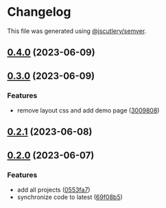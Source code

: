 # Changelog

This file was generated using [@jscutlery/semver](https://github.com/jscutlery/semver).

## [0.4.0](https://github.com/worldprinter/lowcode/compare/v0.3.0...v0.4.0) (2023-06-09)

## [0.3.0](https://github.com/worldprinter/lowcode/compare/v0.2.1...v0.3.0) (2023-06-09)

### Features

-   remove layout css and add demo
    page ([3009808](https://github.com/worldprinter/lowcode/commit/300980840332105cf953ec04bbbf69bc485aa323))

## [0.2.1](https://github.com/worldprinter/lowcode/compare/v0.2.0...v0.2.1) (2023-06-08)

## [0.2.0](https://github.com/worldprinter/lowcode/compare/v0.1.0...v0.2.0) (2023-06-07)

### Features

-   add all projects ([0553fa7](https://github.com/worldprinter/lowcode/commit/0553fa7926f4c9058df2a36cfb656d11de3bb5da))
-   synchronize code to
    latest ([69f08b5](https://github.com/worldprinter/lowcode/commit/69f08b5fce3f18168ed506892d8aa7c1990113be))
